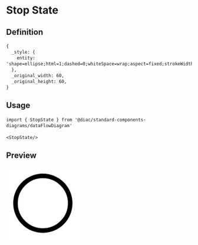 # Stop State

## Definition

```
{
  _style: { 
    entity: 'shape=ellipse;html=1;dashed=0;whiteSpace=wrap;aspect=fixed;strokeWidth=5;perimeter=ellipsePerimeter;',
  },
  _original_width: 60,
  _original_height: 60,
}
```

## Usage

```
import { StopState } from '@diac/standard-components-diagrams/dataFlowDiagram'

<StopState/>
```

## Preview

<img src="./stop-state.png" width="200"/>
